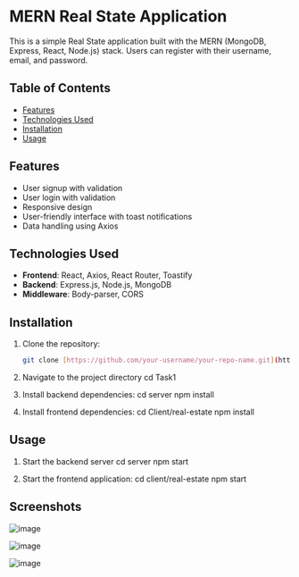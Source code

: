 # MERN Real State Application

This is a simple Real State application built with the MERN (MongoDB, Express, React, Node.js) stack. Users can register with their username, email, and password.

## Table of Contents

- [Features](#features)
- [Technologies Used](#technologies-used)
- [Installation](#installation)
- [Usage](#usage)

## Features

- User signup with validation
- User login with validation
- Responsive design
- User-friendly interface with toast notifications
- Data handling using Axios

## Technologies Used

- **Frontend**: React, Axios, React Router, Toastify
- **Backend**: Express.js, Node.js, MongoDB
- **Middleware**: Body-parser, CORS

## Installation

1. Clone the repository:
   ```bash
   git clone [https://github.com/your-username/your-repo-name.git](https://github.com/deepakduvesh/Task1.git)

2. Navigate to the project directory
   cd Task1

3. Install backend dependencies:
   cd server
   npm install

4. Install frontend dependencies:
   cd Client/real-estate
   npm install

## Usage
1. Start the backend server
   cd server
   npm start

2. Start the frontend application:
   cd client/real-estate
   npm start


## Screenshots

![image](https://github.com/user-attachments/assets/98b7d73a-6a7e-41e0-9985-d82472539403)

![image](https://github.com/user-attachments/assets/cbec73bd-8dfc-466f-9923-e3fed147bca7)

![image](https://github.com/user-attachments/assets/c4b7e5e5-30b0-4aba-a64a-81ed5da3a581)


